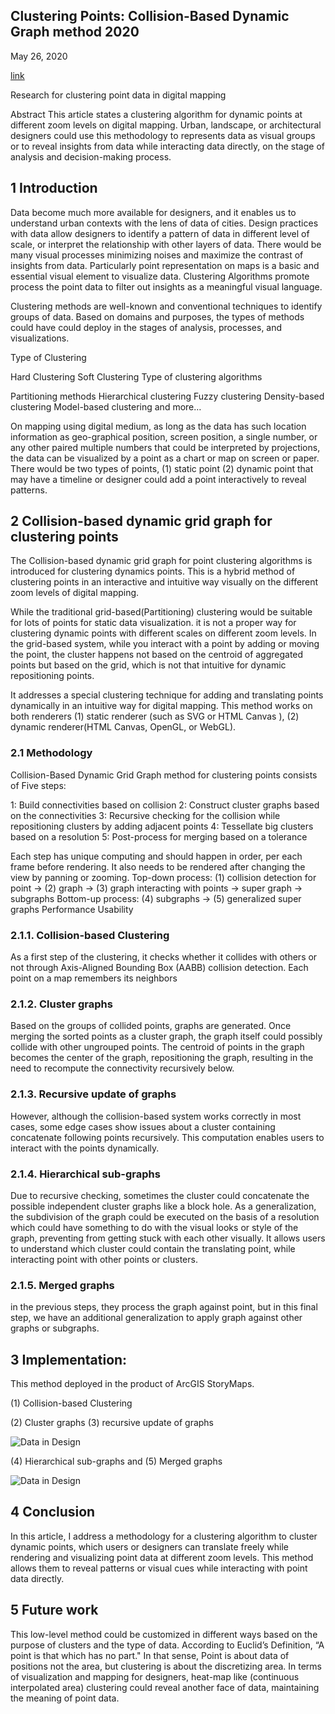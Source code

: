 ## Clustering Points: Collision-Based Dynamic Graph method 2020

May 26, 2020

[link](https://nj-namju.medium.com/clustering-points-collision-based-dynamic-grid-graph-method-f602d0152cd2)

Research for clustering point data in digital mapping

Abstract
This article states a clustering algorithm for dynamic points at different zoom levels on digital mapping. Urban, landscape, or architectural designers could use this methodology to represents data as visual groups or to reveal insights from data while interacting data directly, on the stage of analysis and decision-making process.

## 1 Introduction
Data become much more available for designers, and it enables us to understand urban contexts with the lens of data of cities. Design practices with data allow designers to identify a pattern of data in different level of scale, or interpret the relationship with other layers of data. There would be many visual processes minimizing noises and maximize the contrast of insights from data. Particularly point representation on maps is a basic and essential visual element to visualize data. Clustering Algorithms promote process the point data to filter out insights as a meaningful visual language.

Clustering methods are well-known and conventional techniques to identify groups of data. Based on domains and purposes, the types of methods could have could deploy in the stages of analysis, processes, and visualizations.

Type of Clustering

Hard Clustering
Soft Clustering
Type of clustering algorithms

Partitioning methods
Hierarchical clustering
Fuzzy clustering
Density-based clustering
Model-based clustering
and more…

On mapping using digital medium, as long as the data has such location information as geo-graphical position, screen position, a single number, or any other paired multiple numbers that could be interpreted by projections, the data can be visualized by a point as a chart or map on screen or paper. There would be two types of points, (1) static point (2) dynamic point that may have a timeline or designer could add a point interactively to reveal patterns.

## 2 Collision-based dynamic grid graph for clustering points
The Collision-based dynamic grid graph for point clustering algorithms is introduced for clustering dynamics points. This is a hybrid method of clustering points in an interactive and intuitive way visually on the different zoom levels of digital mapping.

While the traditional grid-based(Partitioning) clustering would be suitable for lots of points for static data visualization. it is not a proper way for clustering dynamic points with different scales on different zoom levels. In the grid-based system, while you interact with a point by adding or moving the point, the cluster happens not based on the centroid of aggregated points but based on the grid, which is not that intuitive for dynamic repositioning points.

It addresses a special clustering technique for adding and translating points dynamically in an intuitive way for digital mapping. This method works on both renderers (1) static renderer (such as SVG or HTML Canvas ), (2) dynamic renderer(HTML Canvas, OpenGL, or WebGL).


### 2.1 Methodology
Collision-Based Dynamic Grid Graph method for clustering points consists of Five steps:

1: Build connectivities based on collision
2: Construct cluster graphs based on the connectivities
3: Recursive checking for the collision while repositioning clusters by adding adjacent points
4: Tessellate big clusters based on a resolution
5: Post-process for merging based on a tolerance

Each step has unique computing and should happen in order, per each frame before rendering. It also needs to be rendered after changing the view by panning or zooming.
Top-down process:
(1) collision detection for point → (2) graph → (3) graph interacting with points → super graph → subgraphs
Bottom-up process:
(4) subgraphs → (5) generalized super graphs
Performance
Usability

### 2.1.1. Collision-based Clustering
As a first step of the clustering, it checks whether it collides with others or not through Axis-Aligned Bounding Box (AABB) collision detection. Each point on a map remembers its neighbors

### 2.1.2. Cluster graphs
Based on the groups of collided points, graphs are generated. Once merging the sorted points as a cluster graph, the graph itself could possibly collide with other ungrouped points. The centroid of points in the graph becomes the center of the graph, repositioning the graph, resulting in the need to recompute the connectivity recursively below.

### 2.1.3. Recursive update of graphs
However, although the collision-based system works correctly in most cases, some edge cases show issues about a cluster containing concatenate following points recursively. This computation enables users to interact with the points dynamically.

### 2.1.4. Hierarchical sub-graphs
Due to recursive checking, sometimes the cluster could concatenate the possible independent cluster graphs like a block hole. As a generalization, the subdivision of the graph could be executed on the basis of a resolution which could have something to do with the visual looks or style of the graph, preventing from getting stuck with each other visually. It allows users to understand which cluster could contain the translating point, while interacting point with other points or clusters.

### 2.1.5. Merged graphs
in the previous steps, they process the graph against point, but in this final step, we have an additional generalization to apply graph against other graphs or subgraphs.

## 3 Implementation:
This method deployed in the product of ArcGIS StoryMaps.

(1) Collision-based Clustering

(2) Cluster graphs (3) recursive update of graphs

![Data in Design](https://miro.medium.com/v2/resize:fit:1400/1*q8VpDO5Sr3sr010TrS0v9Q.gif)

(4) Hierarchical sub-graphs and (5) Merged graphs

![Data in Design](https://miro.medium.com/v2/resize:fit:1400/1*81xy4e52KJFIfcvOTiLwKw.gif)

## 4 Conclusion
In this article, I address a methodology for a clustering algorithm to cluster dynamic points, which users or designers can translate freely while rendering and visualizing point data at different zoom levels. This method allows them to reveal patterns or visual cues while interacting with point data directly.

## 5 Future work
This low-level method could be customized in different ways based on the purpose of clusters and the type of data.
According to Euclid’s Definition, “A point is that which has no part." In that sense, Point is about data of positions not the area, but clustering is about the discretizing area. In terms of visualization and mapping for designers, heat-map like (continuous interpolated area) clustering could reveal another face of data, maintaining the meaning of point data.

